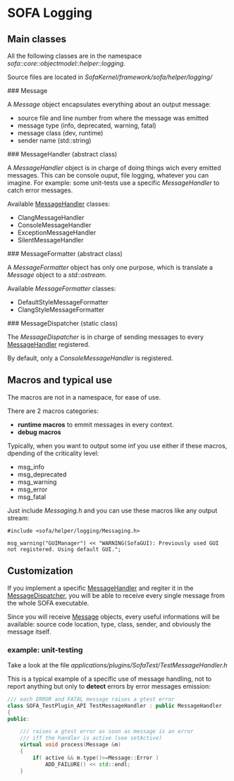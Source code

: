 # SOFA Logging


## Main classes 

All the following classes are in the namespace *sofa::core::objectmodel::helper::logging*.

Source files are located in *SofaKernel/framework/sofa/helper/logging/* 

<a name="Message">
### Message
</a>

A *Message* object encapsulates everything about an output message:

* source file and line number from where the message was emitted
* message type (info, deprecated, warning, fatal)
* message class (dev, runtime)
* sender name (std::string) 

<a name="MessageHandler">
### MessageHandler (abstract class)
</a>

A *MessageHandler* object is in charge of doing things wich every emitted messages. This can be console ouput, file logging, whatever you can imagine. For example: some unit-tests use a specific *MessageHandler* to catch error messages.

Available [MessageHandler](#MessageHandler) classes:

* ClangMessageHandler
* ConsoleMessageHandler
* ExceptionMessageHandler
* SilentMessageHandler

<a name="MessageFormatter">
### MessageFormatter (abstract class)
</a>

A *MessageFormatter* object has only one purpose, which is translate a *Message* object to a *std::ostream*.

Available *MessageFormatter* classes:

* DefaultStyleMessageFormatter
* ClangStyleMessageFormatter

<a name="MessageDispatcher">
### MessageDispatcher (static class)
</a>

The *MessageDispatcher* is in charge of sending messages to every [MessageHandler](#MessageHandler) registered.

By default, only a *ConsoleMessageHandler* is registered.

## Macros and typical use

The macros are not in a namespace, for ease of use. 

There are 2 macros categories:

* **runtime macros** to emmit messages in every context.
* **debug macros** 

Typically, when you want to output some inf you use either if these macros, dpending of the criticality level:

* msg_info
* msg_deprecated
* msg_warning
* msg_error
* msg_fatal

Just include *Messaging.h* and you can use these macros like any output stream:

```
#include <sofa/helper/logging/Messaging.h>
```

```
msg_warning("GUIManager") << "WARNING(SofaGUI): Previously used GUI not registered. Using default GUI.";
```

## Customization

If you implement a specific [MessageHandler](#MessageHandler) and regiter it in the [MessageDispatcher](#MessageDispatcher), you will be able to receive every single message from the whole SOFA executable. 

Since you will receive [Message](#Message) objects, every useful informations will be available: source code location, type, class, sender, and obviously the message itself.

### example: unit-testing

Take a look at the file *applications/plugins/SofaTest/TestMessageHandler.h*

This is a typical example of a specific use of message handling, not to report anything but only to **detect** errors by error messages emission:

```cpp
/// each ERROR and FATAL message raises a gtest error
class SOFA_TestPlugin_API TestMessageHandler : public MessageHandler
{
public:

    /// raises a gtest error as soon as message is an error
    /// iff the handler is active (see setActive)
    virtual void process(Message &m)
    {
        if( active && m.type()>=Message::Error )
            ADD_FAILURE() << std::endl;
    }
```
